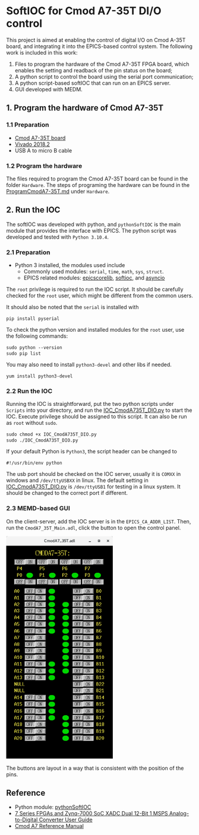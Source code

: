 # SoftIOC for Cmod A7-35T DI/O control
This project is aimed at enabling the control of digital I/O on Cmod A-35T board, 
and integrating it into the EPICS-based control system. The following work is included 
in this work:
1. Files to program the hardware of the Cmod A7-35T FPGA board, which enables the setting and
   readback of the pin status on the board;
2. A python script to control the board using the serial port communication;
3. A python script-based softIOC that can run on an EPICS server.
4. GUI developed with MEDM. 

## 1. Program the hardware of Cmod A7-35T 
### 1.1 Preparation
- [Cmod A7-35T board](https://digilent.com/shop/cmod-a7-35t-breadboardable-artix-7-fpga-module/)
- [Vivado 2018.2](https://www.xilinx.com/support/download/index.html/content/xilinx/en/downloadNav/vivado-design-tools/archive.html)
- USB A to micro B cable
### 1.2 Program the hardware 
The files required to program the Cmod A7-35T board can be found in the folder `Hardware`. 
The steps of programing the hardware can be found in the 
[ProgramCmodA7-35T.md](Hardware/ProgramCmodA7-35T.md) under `Hardware`. 

## 2. Run the IOC
The softIOC was developed with python, and `pythonSoftIOC` is the main module that provides the 
interface with EPICS. The python script was developed and tested with `Python 3.10.4`.
### 2.1 Preparation
- Python 3 installed, the modules used include
  - Commonly used modules: `serial`, `time`, `math`, `sys`, `struct`.
  - EPICS related modules: [epicscorelib](https://pypi.org/project/epicscorelibs/),
    [softioc](https://pypi.org/project/softioc/), and [asyncio](https://pypi.org/project/asyncio/)

The `root` privilege is required to run the IOC script. It should be carefully checked for the 
`root` user, which might be different from the common users. 

It should also be noted that the `serial` is installed with 
```
pip install pyserial
```

To check the python version and installed modules for the `root` user, use the following commands:
```
sudo python --version
sudo pip list
```

You may also need to install `python3-devel` and other libs if needed.
```commandline
yum install python3-devel

```

### 2.2 Run the IOC
Running the IOC is straightforward, put the two python scripts under `Scripts` into your 
directory, and run the [IOC_CmodA735T_DIO.py](Scripts/IOC_CmodA735T_DIO.py) to start the IOC. 
Execute privilege should be assigned to this script. It can also be run as `root` without `sudo`.
```
sudo chmod +x IOC_CmodA735T_DIO.py
sudo ./IOC_CmodA735T_DIO.py
```
If your default Python is `Python3`, the script header can be changed to 
```
#!/usr/bin/env python
```

The usb port should be checked on the IOC server, usually it is `COMXX` in windows and 
`/dev/ttyUSBXX` in linux. The default setting in [IOC_CmodA735T_DIO.py](Scripts/IOC_CmodA735T_DIO.py) 
is `/dev/ttyUSB1` for testing in a linux system. It should be changed to the correct
port if different.

### 2.3 MEMD-based GUI
On the client-server, add the IOC server is in the `EPICS_CA_ADDR_LIST`. Then, run the 
`CmodA7_35T_Main.adl`, click the button to open the control panel.

<left>
    <img src="Docs/CmodA7-35T.png" height="600"/></left>

The buttons are layout in a way that is consistent with the position of the pins.


## Reference
- Python module: [pythonSoftIOC](https://github.com/dls-controls/pythonSoftIOC)
- [7 Series FPGAs and Zynq-7000 SoC XADC Dual 12-Bit 1 MSPS Analog-to-Digital Converter User Guide](https://docs.xilinx.com/r/en-US/ug480_7Series_XADC/7-Series-FPGAs-and-Zynq-7000-SoC-XADC-Dual-12-Bit-1-MSPS-Analog-to-Digital-Converter-User-Guide-UG480)
- [Cmod A7 Reference Manual](https://digilent.com/reference/_media/cmod_a7/cmod_a7_rm.pdf?_ga=2.9108277.12391635.1668662559-346125063.1666201229)
